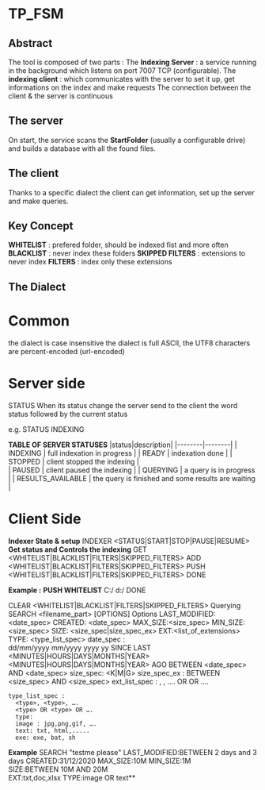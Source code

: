 # TP_FSM

## Abstract

The tool is composed of two parts : 
The __Indexing Server__ : a service running in the background which listens on port 7007 TCP (configurable).
The __indexing client__ : which communicates with the server to set it up, get informations on the index and make requests
The connection between the client & the server is continuous

## The server 
On start, the service scans the **StartFolder** (usually a configurable drive) and builds a database with all the found files.

## The client
Thanks to a specific dialect the client can get information, set up the server and make queries.

## Key Concept
__WHITELIST__ : prefered folder, should be indexed fist and more often
__BLACKLIST__ : never index these folders
__SKIPPED FILTERS__ : extensions to never index
__FILTERS__ : index only these extensions

## The Dialect
# Common
the dialect is case insensitive
the dialect is full ASCII, the UTF8 characters are percent-encoded (url-encoded)

# Server side
STATUS
When its status change the server send to the client the word status followed by the current status

e.g. STATUS INDEXING

__TABLE OF SERVER STATUSES__
|status|description|
|--------|--------|
|    INDEXING    |    full indexation in progress    |
|    READY    |    indexation done    |
|    STOPPED     |     client stopped the indexing    |    
|   PAUSED    |   client paused the indexing    |
|   QUERYING     |    a query is in progress     |
|   RESULTS_AVAILABLE   |   the query is finished and some results are waiting     |

# Client Side
__Indexer State & setup__
INDEXER <STATUS|START|STOP|PAUSE|RESUME>
__Get status and Controls the indexing__
GET <WHITELIST|BLACKLIST|FILTERS|SKIPPED_FILTERS>
ADD <WHITELIST|BLACKLIST|FILTERS|SKIPPED_FILTERS> <folder to add>
PUSH <WHITELIST|BLACKLIST|FILTERS|SKIPPED_FILTERS>  <folders to add>  DONE

**Example :**
  **PUSH WHITELIST**
  C:/
  d:/
  DONE

  CLEAR <WHITELIST|BLACKLIST|FILTERS|SKIPPED_FILTERS> 
  Querying 
  SEARCH <filename_part> [OPTIONS] 
  Options 
  LAST_MODIFIED: <date_spec> 
  CREATED: <date_spec> 
  MAX_SIZE:<size_spec> 
  MIN_SIZE: <size_spec> 
  SIZE: <size_spec|size_spec_ex> 
  EXT:<list_of_extensions> 
  TYPE: <type_list_spec> 
  date_spec :  
  dd/mm/yyyy 
  mm/yyyy 
  yyyy 
  yy 
  SINCE LAST <number> <MINUTES|HOURS|DAYS|MONTHS|YEAR> 
  <number> <MINUTES|HOURS|DAYS|MONTHS|YEAR> AGO 
    BETWEEN <date_spec> AND <date_spec> 
    size_spec: 
    <number><K|M|G> 
    size_spec_ex : 
      BETWEEN <size_spec> AND <size_spec> 
      ext_list_spec : 
      <ext>, <ext>, …. 
      <ext> OR <ext> OR …. 

    type_list_spec : 
      <type>, <type>, …. 
      <type> OR <type> OR …. 
      type: 
      image : jpg,png,gif, …. 
      text: txt, html,..... 
      exe: exe, bat, sh 
  
**Example** 
        SEARCH "testme please" 
        LAST_MODIFIED:BETWEEN 2 days and 3 days 
        CREATED:31/12/2020 
        MAX_SIZE:10M 
        MIN_SIZE:1M  
        SIZE:BETWEEN 10M AND 20M  
        EXT:txt,doc,xlsx 
        TYPE:image OR text** 
